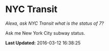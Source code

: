 # NYC Transit
*Alexa, ask NYC Transit what is the status of 7?*

Ask me New York City subway status.

**Last Updated:** 2016-03-12 16:38:25